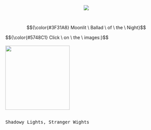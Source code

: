 <p align="center">
<img src="https://komarev.com/ghpvc/?username=p4rtypoison&style=plastic&base=1851&label=rarecandies&color=160643"/>
</p>


<br>


$${\color{#3F31A8} Moonlit \ Ballad \ of \ the \ Night}$$

<p align="left">
$${\color{#5748C1} Click \ on \ the \ images:}$$
<br>
<br> 
<a href="https://huffpuff.atabook.org/" target="_blank">
 <img src="https://github.com/user-attachments/assets/a7109dee-6daa-4168-baf4-d07c6f857ff0" width="200">
</a>
 
<kbd><br>Shadowy Lights, Stranger Wights<br>&nbsp;  </kbd> 
